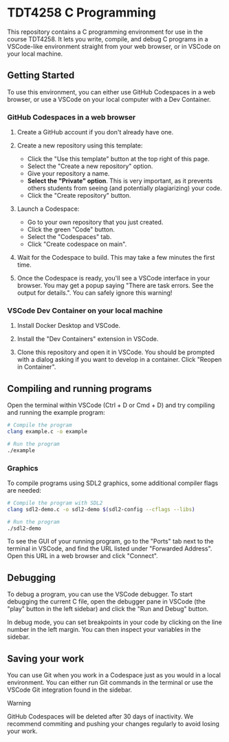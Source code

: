 # TDT4258 C Programming

This repository contains a C programming environment for use in the course TDT4258. It lets you write, compile, and debug C programs in a VSCode-like environment straight from your web browser, or in VSCode on your local machine.

## Getting Started

To use this environment, you can either use GitHub Codespaces in a web browser, or use a VSCode on your local computer with a Dev Container.

### GitHub Codespaces in a web browser

1. Create a GitHub account if you don't already have one.

1. Create a new repository using this template:

   - Click the "Use this template" button at the top right of this page.
   - Select the "Create a new repository" option.
   - Give your repository a name.
   - **Select the "Private" option**. This is very important, as it prevents others students from seeing (and potentially plagiarizing) your code.
   - Click the "Create repository" button.

1. Launch a Codespace:

   - Go to your own repository that you just created.
   - Click the green "Code" button.
   - Select the "Codespaces" tab.
   - Click "Create codespace on main".

1. Wait for the Codespace to build. This may take a few minutes the first time.

1. Once the Codespace is ready, you'll see a VSCode interface in your browser. You may get a popup saying "There are task errors. See the output for details.". You can safely ignore this warning!

### VSCode Dev Container on your local machine

1. Install Docker Desktop and VSCode.

1. Install the "Dev Containers" extension in VSCode.

1. Clone this repository and open it in VSCode. You should be prompted with a dialog asking if you want to develop in a container. Click "Reopen in Container".

## Compiling and running programs

Open the terminal within VSCode (Ctrl + D or Cmd + D) and try compiling and running the example program:

```bash
# Compile the program
clang example.c -o example

# Run the program
./example
```

### Graphics

To compile programs using SDL2 graphics, some additional compiler flags are needed:

```bash
# Compile the program with SDL2
clang sdl2-demo.c -o sdl2-demo $(sdl2-config --cflags --libs)

# Run the program
./sdl2-demo
```

To see the GUI of your running program, go to the "Ports" tab next to the terminal in VSCode, and find the URL listed under "Forwarded Address". Open this URL in a web browser and click "Connect".

## Debugging

To debug a program, you can use the VSCode debugger. To start debugging the current C file, open the debugger pane in VSCode (the "play" button in the left sidebar) and click the "Run and Debug" button.

In debug mode, you can set breakpoints in your code by clicking on the line number in the left margin. You can then inspect your variables in the sidebar.

## Saving your work

You can use Git when you work in a Codespace just as you would in a local environment. You can either run Git commands in the terminal or use the VSCode Git integration found in the sidebar.

> [!WARNING]
> GitHub Codespaces will be deleted after 30 days of inactivity. We recommend commiting and pushing your changes regularly to avoid losing your work.
